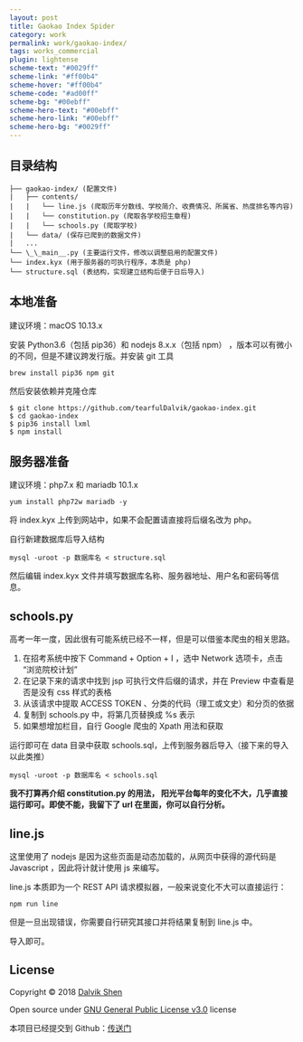 ```yaml
---
layout: post
title: Gaokao Index Spider
category: work
permalink: work/gaokao-index/
tags: works_commercial
plugin: lightense
scheme-text: "#0029ff"
scheme-link: "#ff00b4"
scheme-hover: "#ff00b4"
scheme-code: "#ad00ff"
scheme-bg: "#00ebff"
scheme-hero-text: "#00ebff"
scheme-hero-link: "#00ebff"
scheme-hero-bg: "#0029ff"
---
```


## 目录结构
```
├── gaokao-index/ (配置文件)
|   ├── contents/
|   |   └── line.js (爬取历年分数线、学校简介、收费情况、所属省、热度排名等内容)
|   |   └── constitution.py (爬取各学校招生章程)
|   |   └── schools.py (爬取学校)
|   └── data/ (保存已爬到的数据文件)
|   ...
└── \_\_main__.py (主要运行文件，修改以调整启用的配置文件)
└── index.kyx (用于服务器的可执行程序，本质是 php)
└── structure.sql (表结构，实现建立结构后便于日后导入)
```


## 本地准备

建议环境：macOS 10.13.x

安装 Python3.6（包括 pip36）和 nodejs 8.x.x（包括 npm） ，版本可以有微小的不同，但是不建议跨发行版。并安装 git 工具

```brew install pip36 npm git```

然后安装依赖并克隆仓库

```shell
$ git clone https://github.com/tearfulDalvik/gaokao-index.git
$ cd gaokao-index
$ pip36 install lxml
$ npm install
```

## 服务器准备

建议环境：php7.x 和 mariadb 10.1.x

```yum install php72w mariadb -y```

将 index.kyx 上传到网站中，如果不会配置请直接将后缀名改为 php。

自行新建数据库后导入结构

```mysql -uroot -p 数据库名 < structure.sql```

然后编辑 index.kyx 文件并填写数据库名称、服务器地址、用户名和密码等信息。

## schools.py

高考一年一度，因此很有可能系统已经不一样，但是可以借鉴本爬虫的相关思路。

1. 在招考系统中按下 Command + Option + I ，选中 Network 选项卡，点击 “浏览院校计划”
2. 在记录下来的请求中找到 jsp 可执行文件后缀的请求，并在 Preview 中查看是否是没有 css 样式的表格
3. 从该请求中提取 ACCESS TOKEN 、分类的代码（理工或文史）和分页的依据
4. 复制到 schools.py 中，将第几页替换成 %s 表示
5. 如果想增加栏目，自行 Google 爬虫的 Xpath 用法和获取

运行即可在 data 目录中获取 schools.sql，上传到服务器后导入（接下来的导入以此类推）

```mysql -uroot -p 数据库名 < schools.sql```

**我不打算再介绍 constitution.py 的用法， 阳光平台每年的变化不大，几乎直接运行即可。即使不能，我留下了 url 在里面，你可以自行分析。**



## line.js

这里使用了 nodejs 是因为这些页面是动态加载的，从网页中获得的源代码是 Javascript ，因此将计就计使用 js 来编写。

line.js 本质即为一个 REST API 请求模拟器，一般来说变化不大可以直接运行：

```npm run line```

但是一旦出现错误，你需要自行研究其接口并将结果复制到 line.js 中。

导入即可。

## License

Copyright © 2018 [Dalvik Shen](https://ifengge.cn/) 

Open source under [GNU General Public License v3.0](http://www.gnu.org/licenses/gpl-3.0.html) license

本项目已经提交到 Github：[传送门](https://github.com/tearfulDalvik/gaokao-index/) 